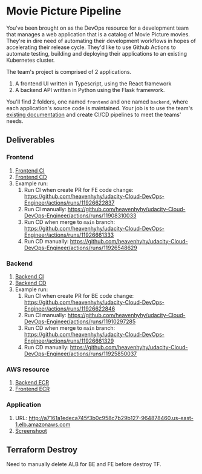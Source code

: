 # Movie Picture Pipeline

You've been brought on as the DevOps resource for a development team that manages a web application that is a catalog of Movie Picture movies. They're in dire need of automating their development workflows in hopes of accelerating their release cycle. They'd like to use Github Actions to automate testing, building and deploying their applications to an existing Kubernetes cluster.

The team's project is comprised of 2 applications.

1. A frontend UI written in Typescript, using the React framework
2. A backend API written in Python using the Flask framework.

You'll find 2 folders, one named `frontend` and one named `backend`, where each application's source code is maintained. Your job is to use the team's [existing documentation](#frontend-development-notes) and create CI/CD pipelines to meet the teams' needs.

## Deliverables

### Frontend

1. [Frontend CI](/.github/workflows/frontend-ci.yaml)
1. [Frontend CD](/.github/workflows/frontend-cd.yaml)
1. Example run:
   1. Run CI when create PR for FE code change: https://github.com/heavenhyhy/udacity-Cloud-DevOps-Engineer/actions/runs/11926622837
   1. Run CI manually: https://github.com/heavenhyhy/udacity-Cloud-DevOps-Engineer/actions/runs/11908310033
   1. Run CD when merge to `main` branch: https://github.com/heavenhyhy/udacity-Cloud-DevOps-Engineer/actions/runs/11926661333
   1. Run CD manually: https://github.com/heavenhyhy/udacity-Cloud-DevOps-Engineer/actions/runs/11926548629

### Backend

1. [Backend CI](/.github/workflows/backend-ci.yaml)
1. [Backend CD](/.github/workflows/backend-cd.yaml)
1. Example run:
   1. Run CI when create PR for BE code change: https://github.com/heavenhyhy/udacity-Cloud-DevOps-Engineer/actions/runs/11926622846
   1. Run CI manually: https://github.com/heavenhyhy/udacity-Cloud-DevOps-Engineer/actions/runs/11910297285
   1. Run CD when merge to `main` branch: https://github.com/heavenhyhy/udacity-Cloud-DevOps-Engineer/actions/runs/11926661329
   1. Run CD manually: https://github.com/heavenhyhy/udacity-Cloud-DevOps-Engineer/actions/runs/11925850037

### AWS resource

1. [Backend ECR](/Movie-Picture-Pipeline/screenshoots/ecr-be.png)
1. [Frontend ECR](/Movie-Picture-Pipeline/screenshoots/ecr-fe.png)

### Application

1. URL: http://a7161a1edeca745f3b0c958c7b29b127-964878460.us-east-1.elb.amazonaws.com
2. [Screenshoot](/Movie-Picture-Pipeline/screenshoots/app.png)

## Terraform Destroy

Need to manually delete ALB for BE and FE before destroy TF.
